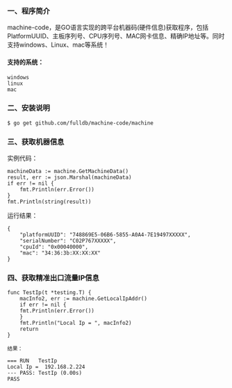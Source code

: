### 一、程序简介

machine-code，是GO语言实现的跨平台机器码(硬件信息)获取程序，包括PlatformUUID、主板序列号、CPU序列号、MAC网卡信息、精确IP地址等。同时支持windows、Linux、mac等系统！


#### 支持的系统：
    windows
    linux
    mac

### 二、安装说明

```
$ go get github.com/fulldb/machine-code/machine
```


### 三、获取机器信息

实例代码：
```
machineData := machine.GetMachineData()
result, err := json.Marshal(machineData)
if err != nil {
    fmt.Println(err.Error())
}
fmt.Println(string(result))
```

运行结果：

```
{
    "platformUUID": "748869E5-06B6-5855-A0A4-7E19497XXXXX",
    "serialNumber": "C02P767XXXXX",
    "cpuId": "0x00040000",
    "mac": "34:36:3b:XX:XX:XX"
}

```

### 四、获取精准出口流量IP信息
```
func TestIp(t *testing.T) {
    macInfo2, err := machine.GetLocalIpAddr()
    if err != nil {
    fmt.Println(err.Error())
    }
    fmt.Println("Local Ip = ", macInfo2)
    return
}

结果：

=== RUN   TestIp
Local Ip =  192.168.2.224
--- PASS: TestIp (0.00s)
PASS
```